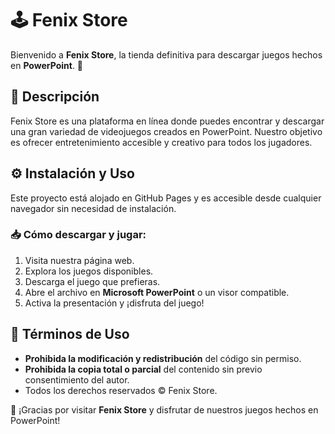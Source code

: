 # 🕹️ Fenix Store

Bienvenido a **Fenix Store**, la tienda definitiva para descargar juegos hechos en **PowerPoint**. 🚀

## 📜 Descripción
Fenix Store es una plataforma en línea donde puedes encontrar y descargar una gran variedad de videojuegos creados en PowerPoint. Nuestro objetivo es ofrecer entretenimiento accesible y creativo para todos los jugadores.

## ⚙️ Instalación y Uso
Este proyecto está alojado en GitHub Pages y es accesible desde cualquier navegador sin necesidad de instalación.

### 📥 Cómo descargar y jugar:
1. Visita nuestra página web.
2. Explora los juegos disponibles.
3. Descarga el juego que prefieras.
4. Abre el archivo en **Microsoft PowerPoint** o un visor compatible.
5. Activa la presentación y ¡disfruta del juego!

## 🚫 Términos de Uso
- **Prohibida la modificación y redistribución** del código sin permiso.
- **Prohibida la copia total o parcial** del contenido sin previo consentimiento del autor.
- Todos los derechos reservados © Fenix Store.

🚀 ¡Gracias por visitar **Fenix Store** y disfrutar de nuestros juegos hechos en PowerPoint!
